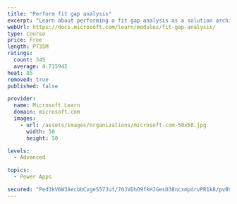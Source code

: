 ```yaml
---
title: "Perform fit gap analysis"
excerpt: "Learn about performing a fit gap analysis as a solution architect for Dynamics 365 and Microsoft Power Platform."
webUrl: https://docs.microsoft.com/learn/modules/fit-gap-analysis/
type: course
price: Free
length: PT35M
ratings:
  count: 345
  average: 4.715942
heat: 85
removed: true
published: false

provider:
  name: Microsoft Learn
  domain: microsoft.com
  images:
    - url: /assets/images/organizations/microsoft.com-50x50.jpg
      width: 50
      height: 50

levels:
  - Advanced

topics:
  - Power Apps

secured: "Ped3kV6W3AecbbCvgeS57Juf/70JVDhO9fkHJGesD38ncxmpdrvPR1k8/pvBV6I7G7YuIAt+g7lYNW1JkaFXwOfuE6RpTeL1ORx1/eqi8xpCxVCnQwKm66QLaTS9MGD3eDwwyDLKH3GkgXVhAFxhNpwnv9v15IRefxPQY/hAmYbapAYuIDxwCeWdqu0CWAur5I8ZqvWjcFx5n2v4VyWHqgXP7FBiG7HkS+gVQ1b4Q6DnLhcPDmByqqEs9GFhC+9qYxjoM/qYGAj8b05RfpqcDKU08PYT82vdLBJ77SW3h3lSf8M+R5ZJH5ZM8Un5cQxmogpyKL9CsF6VQTANZ3ZMRntTwX8kprg/TWJ+eNksCpZ84Z/HWPBL+RN5Nyc/nVzdix4oH8NfkkbscjDWRXFGLYb9W3zziytR+n+zsiW+c60=;uribZASyK9SetNzowH+7Zg=="
---
```


